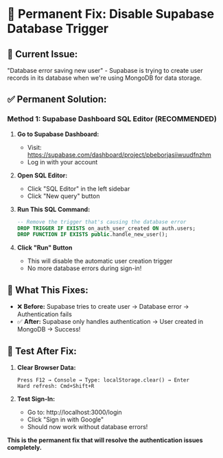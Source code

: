 # 🔧 Permanent Fix: Disable Supabase Database Trigger

## 🚨 **Current Issue:**
"Database error saving new user" - Supabase is trying to create user records in its database when we're using MongoDB for data storage.

## ✅ **Permanent Solution:**

### **Method 1: Supabase Dashboard SQL Editor (RECOMMENDED)**

1. **Go to Supabase Dashboard:**
   - Visit: https://supabase.com/dashboard/project/pbeborjasiiwuudfnzhm
   - Log in with your account

2. **Open SQL Editor:**
   - Click "SQL Editor" in the left sidebar
   - Click "New query" button

3. **Run This SQL Command:**
   ```sql
   -- Remove the trigger that's causing the database error
   DROP TRIGGER IF EXISTS on_auth_user_created ON auth.users;
   DROP FUNCTION IF EXISTS public.handle_new_user();
   ```

4. **Click "Run" Button**
   - This will disable the automatic user creation trigger
   - No more database errors during sign-in!

## 🎯 **What This Fixes:**

- ❌ **Before:** Supabase tries to create user → Database error → Authentication fails
- ✅ **After:** Supabase only handles authentication → User created in MongoDB → Success!

## 🧪 **Test After Fix:**

1. **Clear Browser Data:**
   ```
   Press F12 → Console → Type: localStorage.clear() → Enter
   Hard refresh: Cmd+Shift+R
   ```

2. **Test Sign-In:**
   - Go to: http://localhost:3000/login
   - Click "Sign in with Google"
   - Should now work without database errors!

**This is the permanent fix that will resolve the authentication issues completely.** 